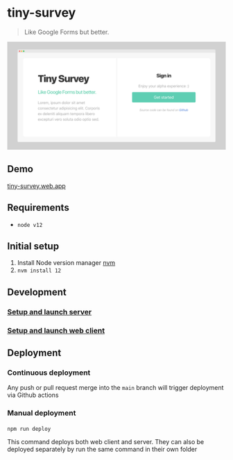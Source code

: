 # tiny-survey

> Like Google Forms but better.

![](./web/public/images/screenshot.png)

## Demo

[tiny-survey.web.app](https://tiny-survey.web.app/)

## Requirements

- `node v12`

## Initial setup

1. Install Node version manager [nvm](https://github.com/nvm-sh/nvm)
2. `nvm install 12`

## Development

### [Setup and launch server](./functions/README.md)

### [Setup and launch web client](./web/README.md)

## Deployment

### Continuous deployment

Any push or pull request merge into the `main` branch will trigger deployment via Github actions

### Manual deployment

`npm run deploy`

This command deploys both web client and server. They can also be deployed separately by run the same command in their own folder
